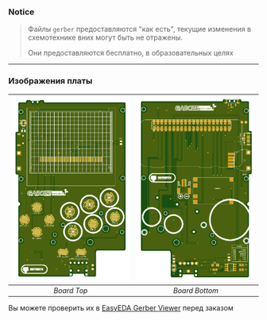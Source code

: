 ### Notice
> Файлы `gerber` предоставляются "как есть", текущие изменения в схемотехнике вних могут быть не отражены.
>
> Они предоставляются бесплатно, в образовательных целях

-----

### Изображения платы

| ![Board-Top](/images/Board-Top-remix.png) | ![Board-Bottom](../images/Board-Bottom-remix.png)|
|:--:|:--:|
| *Board Top* |*Board Bottom*|

Вы можете проверить их в [EasyEDA Gerber Viewer](https://jlcpcb.com/quote/gerberview/3f3f5ec0-e059-4040-932b-044b23d6642a_1_0_1_0_0.html) перед заказом
